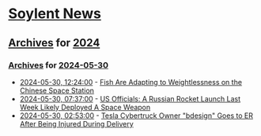 # [Soylent News](../../../README.md)

## [Archives](../../index.md) for [2024](../index.md)

### [Archives](../../index.md) for [2024-05-30](index.md)

* [2024-05-30, 12:24:00](https://soylentnews.org/article.pl?sid=24/05/28/1955204&from=rss) - [Fish Are Adapting to Weightlessness on the Chinese Space Station](https://soylentnews.org/article.pl?sid=24/05/28/1955204&from=rss)
* [2024-05-30, 07:37:00](https://soylentnews.org/article.pl?sid=24/05/28/1950241&from=rss) - [US Officials: A Russian Rocket Launch Last Week Likely Deployed A Space Weapon](https://soylentnews.org/article.pl?sid=24/05/28/1950241&from=rss)
* [2024-05-30, 02:53:00](https://soylentnews.org/article.pl?sid=24/05/28/1822211&from=rss) - [Tesla Cybertruck Owner \"bdesign\" Goes to ER After Being Injured During Delivery](https://soylentnews.org/article.pl?sid=24/05/28/1822211&from=rss)

